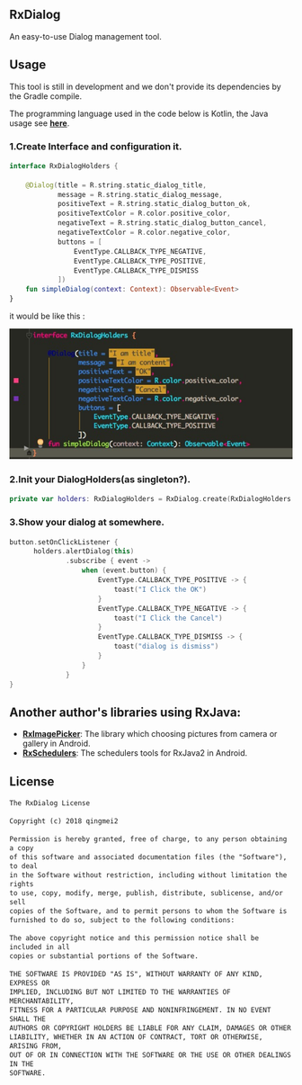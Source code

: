 
## RxDialog

An easy-to-use Dialog management tool.

## Usage

This tool is still in development and we don't provide its dependencies by the Gradle compile.  

The programming language used in the code below is Kotlin, the Java usage see **[here](https://github.com/qingmei2/RxDialog/blob/master/sample/src/main/java/com/qingmei2/sample/JavaActivity.java)**.

### 1.Create Interface and configuration it.

```Kotlin
interface RxDialogHolders {

    @Dialog(title = R.string.static_dialog_title,
            message = R.string.static_dialog_message,
            positiveText = R.string.static_dialog_button_ok,
            positiveTextColor = R.color.positive_color,
            negativeText = R.string.static_dialog_button_cancel,
            negativeTextColor = R.color.negative_color,
            buttons = [
                EventType.CALLBACK_TYPE_NEGATIVE,
                EventType.CALLBACK_TYPE_POSITIVE,
                EventType.CALLBACK_TYPE_DISMISS
            ])
    fun simpleDialog(context: Context): Observable<Event>
}
```

it would be like this :

![](https://github.com/qingmei2/RxDialog/blob/master/screenshots/ide_preview.png)

### 2.Init your DialogHolders(as singleton?).

```Kotlin
private var holders: RxDialogHolders = RxDialog.create(RxDialogHolders::class.java)
```

### 3.Show your dialog at somewhere.

```Kotlin
button.setOnClickListener {
      holders.alertDialog(this)
              .subscribe { event ->
                  when (event.button) {
                      EventType.CALLBACK_TYPE_POSITIVE -> {
                          toast("I Click the OK")
                      }
                      EventType.CALLBACK_TYPE_NEGATIVE -> {
                          toast("I Click the Cancel")
                      }
                      EventType.CALLBACK_TYPE_DISMISS -> {
                          toast("dialog is dismiss")
                      }
                  }
              }
}
```

## Another author's libraries using RxJava:

* **[RxImagePicker](https://github.com/qingmei2/RxImagePicker)**:  The library which choosing pictures from camera or gallery in Android.
* **[RxSchedulers](https://github.com/qingmei2/RxSchedulers)**: The schedulers tools for RxJava2 in Android.   

License
-------

    The RxDialog License

    Copyright (c) 2018 qingmei2

    Permission is hereby granted, free of charge, to any person obtaining a copy
    of this software and associated documentation files (the "Software"), to deal
    in the Software without restriction, including without limitation the rights
    to use, copy, modify, merge, publish, distribute, sublicense, and/or sell
    copies of the Software, and to permit persons to whom the Software is
    furnished to do so, subject to the following conditions:

    The above copyright notice and this permission notice shall be included in all
    copies or substantial portions of the Software.

    THE SOFTWARE IS PROVIDED "AS IS", WITHOUT WARRANTY OF ANY KIND, EXPRESS OR
    IMPLIED, INCLUDING BUT NOT LIMITED TO THE WARRANTIES OF MERCHANTABILITY,
    FITNESS FOR A PARTICULAR PURPOSE AND NONINFRINGEMENT. IN NO EVENT SHALL THE
    AUTHORS OR COPYRIGHT HOLDERS BE LIABLE FOR ANY CLAIM, DAMAGES OR OTHER
    LIABILITY, WHETHER IN AN ACTION OF CONTRACT, TORT OR OTHERWISE, ARISING FROM,
    OUT OF OR IN CONNECTION WITH THE SOFTWARE OR THE USE OR OTHER DEALINGS IN THE
    SOFTWARE.
